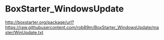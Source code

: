 # BoxStarter_WindowsUpdate

http://boxstarter.org/package/url?https://raw.githubusercontent.com/rob89m/BoxStarter_WindowsUpdate/master/WinUpdate.txt
